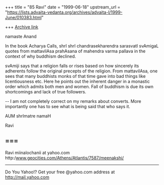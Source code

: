 +++
title = "85 Ravi"
date = "1999-06-18"
upstream_url = "https://lists.advaita-vedanta.org/archives/advaita-l/1999-June/010383.html"

+++
[Archive link](https://lists.advaita-vedanta.org/archives/advaita-l/1999-June/010383.html)

namaste Anand

In the book Acharya Calls, shrI shrI chandrasekharendra sarasvatI
svAmigaL quotes from mattavilAsa prahAsana of mahendra varma pallava in
the context of why buddhism  declined.

svAmiji says that a religion falls or rises based on how sincerely its
adherents follow the original precepts of the religion. From
mattavilAsa, one sees that many buddhists monks of that time gave into
bad things like licentiousness etc. Here he points out the inherent
danger in a monastic order which admits both men and women. Fall of
buddhism is due its own shortcomings and lack of true followers.

--
I am not completely correct on my remarks about converts. More
importantly one has to see what is being said that who says it.


AUM shrImatre namaH



Ravi


===
--
Ravi
miinalochanii at yahoo.com
http:/www.geocities.com/Athens/Atlantis/7587/meenakshi/
_________________________________________________________
Do You Yahoo!?
Get your free @yahoo.com address at http://mail.yahoo.com

